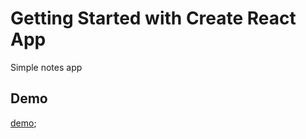 # Getting Started with Create React App

Simple notes app

## Demo

[demo](https://react-app-c4403.web.app/);
